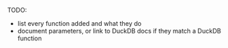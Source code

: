 TODO:

* list every function added and what they do
* document parameters, or link to DuckDB docs if they match a DuckDB function
